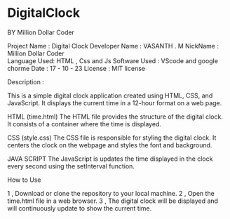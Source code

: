 # DigitalClock

BY   Million Dollar Coder 

Project Name : Digital Clock 
Developer Name : VASANTH . M 
NickName :  Million Dollar Coder  
Language Used: HTML , Css and Js
Software Used : VScode and google chorme
Date : 17 - 10 - 23
License : MIT license


Description : 

This is a simple digital clock application created using HTML, CSS, and JavaScript. It displays the current time in a 12-hour format on a web page.

HTML (time.html)
The HTML file provides the structure of the digital clock. It consists of a container where the time is displayed.

CSS (style.css)
The CSS file is responsible for styling the digital clock. It centers the clock on the webpage and styles the font and background.

JAVA SCRIPT
The JavaScript is  updates the time displayed in the clock every second using the setInterval function.

How to Use

1 , Download or clone the repository to your local machine.
2 , Open the time.html file in a web browser.
3 , The digital clock will be displayed and will continuously update to show the current time.
